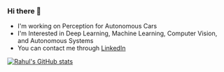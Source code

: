 ### Hi there 👋

- I'm working on Perception for Autonomous Cars
- I'm Interested in Deep Learning, Machine Learning, Computer Vision, and Autonomous Systems
- You can contact me through [LinkedIn](www.linkedin.com/in/rahul-rewale)
<!--
**RahulRewale/RahulRewale** is a ✨ _special_ ✨ repository because its `README.md` (this file) appears on your GitHub profile.

Here are some ideas to get you started:

- 🔭 I’m currently working on ...
- 🌱 I’m currently learning ...
- 👯 I’m looking to collaborate on ...
- 🤔 I’m looking for help with ...
- 💬 Ask me about ...
- 📫 How to reach me: ...
- 😄 Pronouns: ...
- ⚡ Fun fact: ...
-->

[![Rahul's GitHub stats](https://github-readme-stats.vercel.app/api?username=rahulrewale&theme=radical)](https://github.com/anuraghazra/github-readme-stats)
